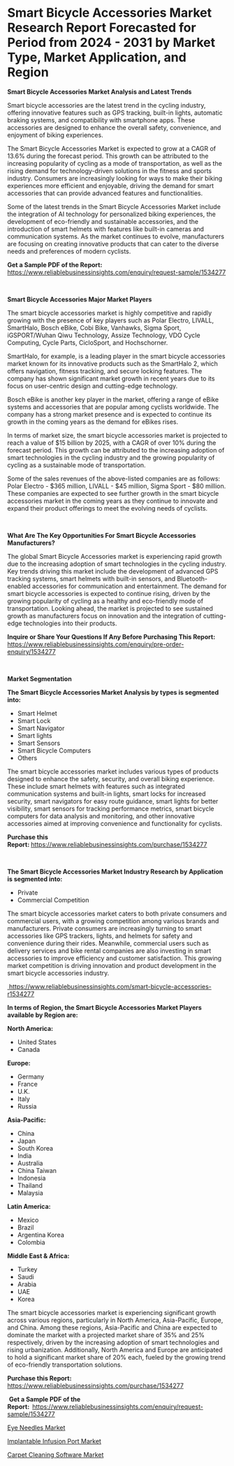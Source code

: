 <p><h1>Smart Bicycle Accessories Market Research Report Forecasted for Period from 2024 -  2031 by Market Type, Market Application, and Region</h1></p><p><strong>Smart Bicycle Accessories Market Analysis and Latest Trends</strong></p>
<p><p>Smart bicycle accessories are the latest trend in the cycling industry, offering innovative features such as GPS tracking, built-in lights, automatic braking systems, and compatibility with smartphone apps. These accessories are designed to enhance the overall safety, convenience, and enjoyment of biking experiences.</p><p>The Smart Bicycle Accessories Market is expected to grow at a CAGR of 13.6% during the forecast period. This growth can be attributed to the increasing popularity of cycling as a mode of transportation, as well as the rising demand for technology-driven solutions in the fitness and sports industry. Consumers are increasingly looking for ways to make their biking experiences more efficient and enjoyable, driving the demand for smart accessories that can provide advanced features and functionalities.</p><p>Some of the latest trends in the Smart Bicycle Accessories Market include the integration of AI technology for personalized biking experiences, the development of eco-friendly and sustainable accessories, and the introduction of smart helmets with features like built-in cameras and communication systems. As the market continues to evolve, manufacturers are focusing on creating innovative products that can cater to the diverse needs and preferences of modern cyclists.</p></p>
<p><strong>Get a Sample PDF of the Report:&nbsp;</strong> <a href="https://www.reliablebusinessinsights.com/enquiry/request-sample/1534277">https://www.reliablebusinessinsights.com/enquiry/request-sample/1534277</a></p>
<p>&nbsp;</p>
<p><strong>Smart Bicycle Accessories Major Market Players</strong></p>
<p><p>The smart bicycle accessories market is highly competitive and rapidly growing with the presence of key players such as Polar Electro, LIVALL, SmartHalo, Bosch eBike, Cobi Bike, Vanhawks, Sigma Sport, iGSPORT/Wuhan Qiwu Technology, Assize Technology, VDO Cycle Computing, Cycle Parts, CicloSport, and Hochschorner.</p><p>SmartHalo, for example, is a leading player in the smart bicycle accessories market known for its innovative products such as the SmartHalo 2, which offers navigation, fitness tracking, and secure locking features. The company has shown significant market growth in recent years due to its focus on user-centric design and cutting-edge technology.</p><p>Bosch eBike is another key player in the market, offering a range of eBike systems and accessories that are popular among cyclists worldwide. The company has a strong market presence and is expected to continue its growth in the coming years as the demand for eBikes rises.</p><p>In terms of market size, the smart bicycle accessories market is projected to reach a value of $15 billion by 2025, with a CAGR of over 10% during the forecast period. This growth can be attributed to the increasing adoption of smart technologies in the cycling industry and the growing popularity of cycling as a sustainable mode of transportation.</p><p>Some of the sales revenues of the above-listed companies are as follows: Polar Electro - $365 million, LIVALL - $45 million, Sigma Sport - $80 million. These companies are expected to see further growth in the smart bicycle accessories market in the coming years as they continue to innovate and expand their product offerings to meet the evolving needs of cyclists.</p></p>
<p>&nbsp;</p>
<p><strong>What Are The Key Opportunities For Smart Bicycle Accessories Manufacturers?</strong></p>
<p><p>The global Smart Bicycle Accessories market is experiencing rapid growth due to the increasing adoption of smart technologies in the cycling industry. Key trends driving this market include the development of advanced GPS tracking systems, smart helmets with built-in sensors, and Bluetooth-enabled accessories for communication and entertainment. The demand for smart bicycle accessories is expected to continue rising, driven by the growing popularity of cycling as a healthy and eco-friendly mode of transportation. Looking ahead, the market is projected to see sustained growth as manufacturers focus on innovation and the integration of cutting-edge technologies into their products.</p></p>
<p><strong>Inquire or Share Your Questions If Any Before Purchasing This Report:</strong> <a href="https://www.reliablebusinessinsights.com/enquiry/pre-order-enquiry/1534277">https://www.reliablebusinessinsights.com/enquiry/pre-order-enquiry/1534277</a></p>
<p>&nbsp;</p>
<p><strong>Market Segmentation</strong></p>
<p><strong>The Smart Bicycle Accessories Market Analysis by types is segmented into:</strong></p>
<p><ul><li>Smart Helmet</li><li>Smart Lock</li><li>Smart Navigator</li><li>Smart lights</li><li>Smart Sensors</li><li>Smart Bicycle Computers</li><li>Others</li></ul></p>
<p><p>The smart bicycle accessories market includes various types of products designed to enhance the safety, security, and overall biking experience. These include smart helmets with features such as integrated communication systems and built-in lights, smart locks for increased security, smart navigators for easy route guidance, smart lights for better visibility, smart sensors for tracking performance metrics, smart bicycle computers for data analysis and monitoring, and other innovative accessories aimed at improving convenience and functionality for cyclists.</p></p>
<p><strong>Purchase this Report:&nbsp;</strong><a href="https://www.reliablebusinessinsights.com/purchase/1534277">https://www.reliablebusinessinsights.com/purchase/1534277</a></p>
<p>&nbsp;</p>
<p><strong>The Smart Bicycle Accessories Market Industry Research by Application is segmented into:</strong></p>
<p><ul><li>Private</li><li>Commercial Competition</li></ul></p>
<p><p>The smart bicycle accessories market caters to both private consumers and commercial users, with a growing competition among various brands and manufacturers. Private consumers are increasingly turning to smart accessories like GPS trackers, lights, and helmets for safety and convenience during their rides. Meanwhile, commercial users such as delivery services and bike rental companies are also investing in smart accessories to improve efficiency and customer satisfaction. This growing market competition is driving innovation and product development in the smart bicycle accessories industry.</p></p>
<p><a href="https://www.reliablebusinessinsights.com/smart-bicycle-accessories-r1534277">&nbsp;https://www.reliablebusinessinsights.com/smart-bicycle-accessories-r1534277</a></p>
<p><strong>In terms of Region, the Smart Bicycle Accessories Market Players available by Region are:</strong></p>
<p>
    <p> <strong> North America: </strong>
        <ul>
            <li>United States</li>
            <li>Canada</li>
        </ul>
        </p> 
    <p> <strong> Europe: </strong>
        <ul>
            <li>Germany</li>
            <li>France</li>
            <li>U.K.</li>
            <li>Italy</li>
            <li>Russia</li>
        </ul>
        </p> 
    <p> <strong> Asia-Pacific: </strong>
        <ul>
            <li>China</li>
            <li>Japan</li>
            <li>South Korea</li>
            <li>India</li>
            <li>Australia</li>
            <li>China Taiwan</li>
            <li>Indonesia</li>
            <li>Thailand</li>
            <li>Malaysia</li>
        </ul>
        </p> 
    <p> <strong> Latin America: </strong>
        <ul>
            <li>Mexico</li>
            <li>Brazil</li>
            <li>Argentina Korea</li>
            <li>Colombia</li>
        </ul>
        </p> 
    <p> <strong> Middle East & Africa: </strong>
        <ul>
            <li>Turkey</li>
            <li>Saudi</li>
            <li>Arabia</li>
            <li>UAE</li>
            <li>Korea</li>
        </ul>
    </p>
    </p>
<p><p>The smart bicycle accessories market is experiencing significant growth across various regions, particularly in North America, Asia-Pacific, Europe, and China. Among these regions, Asia-Pacific and China are expected to dominate the market with a projected market share of 35% and 25% respectively, driven by the increasing adoption of smart technologies and rising urbanization. Additionally, North America and Europe are anticipated to hold a significant market share of 20% each, fueled by the growing trend of eco-friendly transportation solutions.</p></p>
<p><strong>Purchase this Report: </strong><a href="https://www.reliablebusinessinsights.com/purchase/1534277">https://www.reliablebusinessinsights.com/purchase/1534277</a></p>
<p>&nbsp;<strong>Get a Sample PDF of the Report:&nbsp;&nbsp;</strong><a href="https://www.reliablebusinessinsights.com/enquiry/request-sample/1534277">https://www.reliablebusinessinsights.com/enquiry/request-sample/1534277</a></p>
<p><strong></strong></p>
<p><p><a href="https://view.publitas.com/reportprime-1/eye-needles-market-size-share-trends-analysis-report-by-product-disposable-eye-needles-reusable-eye-needles-and-segment-forecasts-2024-2031/">Eye Needles Market</a></p><p><a href="https://view.publitas.com/reportprime-1/implantable-infusion-port-market-trends-a-detailed-study-of-its-market-segmentation-and-analyzing-the-importance-of-the-emerging-trends/">Implantable Infusion Port Market</a></p><p><a href="https://github.com/cecuraprangm/Market-Research-Report-List-3/blob/main/carpet-cleaning-software-market.md">Carpet Cleaning Software Market</a></p></p>